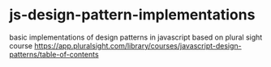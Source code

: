 # js-design-pattern-implementations
basic implementations of design patterns in javascript based on plural sight course 
https://app.pluralsight.com/library/courses/javascript-design-patterns/table-of-contents
